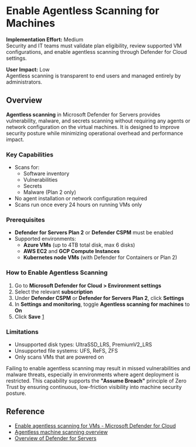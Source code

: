 # Enable Agentless Scanning for Machines

**Implementation Effort:** Medium  
Security and IT teams must validate plan eligibility, review supported VM configurations, and enable agentless scanning through Defender for Cloud settings.

**User Impact:** Low  
Agentless scanning is transparent to end users and managed entirely by administrators.

## Overview

**Agentless scanning** in Microsoft Defender for Servers provides vulnerability, malware, and secrets scanning without requiring any agents or network configuration on the virtual machines. It is designed to improve security posture while minimizing operational overhead and performance impact.

### Key Capabilities

- Scans for:
  - Software inventory
  - Vulnerabilities
  - Secrets
  - Malware (Plan 2 only)
- No agent installation or network configuration required
- Scans run once every 24 hours on running VMs only

### Prerequisites

- **Defender for Servers Plan 2** or **Defender CSPM** must be enabled
- Supported environments:
  - **Azure VMs** (up to 4TB total disk, max 6 disks)
  - **AWS EC2** and **GCP Compute Instances**
  - **Kubernetes node VMs** (with Defender for Containers or Plan 2)

### How to Enable Agentless Scanning

1. Go to **Microsoft Defender for Cloud > Environment settings**
2. Select the relevant **subscription**
3. Under **Defender CSPM** or **Defender for Servers Plan 2**, click **Settings**
4. In **Settings and monitoring**, toggle **Agentless scanning for machines** to **On**
5. Click **Save** [1](https://learn.microsoft.com/en-us/azure/defender-for-cloud/enable-agentless-scanning-vms)

### Limitations

- Unsupported disk types: UltraSSD_LRS, PremiumV2_LRS
- Unsupported file systems: UFS, ReFS, ZFS
- Only scans VMs that are powered on

Failing to enable agentless scanning may result in missed vulnerabilities and malware threats, especially in environments where agent deployment is restricted. This capability supports the **"Assume Breach"** principle of Zero Trust by ensuring continuous, low-friction visibility into machine security posture.

## Reference

- [Enable agentless scanning for VMs - Microsoft Defender for Cloud](https://learn.microsoft.com/en-us/azure/defender-for-cloud/enable-agentless-scanning-vms)  
- [Agentless machine scanning overview](https://learn.microsoft.com/en-us/azure/defender-for-cloud/concept-agentless-data-collection)  
- [Overview of Defender for Servers](https://learn.microsoft.com/en-us/azure/defender-for-cloud/defender-for-servers-overview)
